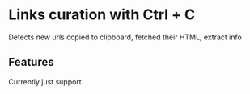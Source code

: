 # Links curation with Ctrl + C
Detects new urls copied to clipboard, fetched their HTML, extract info

## Features
Currently just support <title> tag, h1, h2, h3 headings and meta name
## Requirements 
Python 3.10+

## Clone this repository 
$ git clone https://github.com/Lilvutra/link_tracker
$ cd link_tracker

## Install dependencies
For MacOS, Chromium:
'''bash
    $ pip install playright beautifulsoup4 sqlite3 pyperclip
    $ playwright install chromium

## Run
'''bash
    $ python link_listener.py


May links would come your way

























































